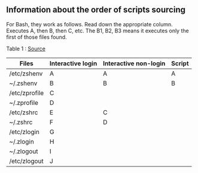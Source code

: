 

Information about the order of scripts sourcing
-----------------------------------------------

For Bash, they work as follows. Read down the appropriate column. Executes A, then B, then C, etc. The B1, B2, B3 means it executes only the first of those files found.


Table 1 : [Source](https://shreevatsa.wordpress.com/2008/03/30/zshbash-startup-files-loading-order-bashrc-zshrc-etc/)

| Files            | Interactive login  | Interactive non-login  | Script |
| ---------------- | ------------------ | ---------------------- | ------ |
| /etc/zshenv      | A                  | A                      | A      |
| ~/.zshenv        | B                  | B                      | B      |
| /etc/zprofile    | C                  |                        |        |
| ~/.zprofile      | D                  |                        |        |
| /etc/zshrc       | E                  | C                      |        |
| ~/.zshrc         | F                  | D                      |        |
| /etc/zlogin      | G                  |                        |        |
| ~/.zlogin        | H                  |                        |        |
| ~/.zlogout       | I                  |                        |        |
| /etc/zlogout     | J                  |                        |        |
